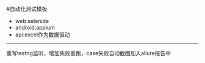 #自动化测试模板
- web:selenide
- android:appium
- api:excel作为数据驱动
***
重写testng监听，增加失败重跑，case失败自动截图加入allure报告中
